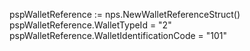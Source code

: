 pspWalletReference := nps.NewWalletReferenceStruct()
pspWalletReference.WalletTypeId = "2"
pspWalletReference.WalletIdentificationCode = "101"